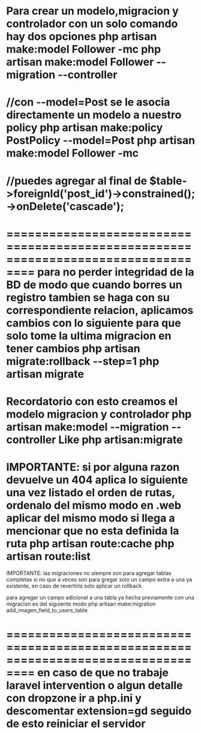 Para crear un modelo,migracion y controlador con un solo comando hay dos opciones
php artisan make:model Follower -mc
php artisan make:model Follower --migration --controller
==================================================================================
//con --model=Post se le asocia directamente un modelo a nuestro policy
php artisan make:policy PostPolicy --model=Post
php artisan make:model Follower -mc
==================================================================================
//puedes agregar al final de
$table->foreignId('post_id')->constrained();
                                           ->onDelete('cascade');
==================================================================================                                           
==================================================================================
para no perder integridad de la BD de modo que cuando borres un registro tambien se haga con su correspondiente relacion, aplicamos cambios con lo siguiente para que solo tome la ultima migracion en tener cambios
php artisan migrate:rollback --step=1
php artisan migrate
==================================================================================
Recordatorio con esto creamos el modelo migracion y controlador
php artisan make:model --migration --controller Like
php artisan:migrate
==================================================================================
IMPORTANTE: si por alguna razon devuelve un 404 aplica lo siguiente una vez listado el orden de rutas, ordenalo del mismo modo en .web
aplicar del mismo modo si llega a mencionar que no esta definida la ruta
php artisan route:cache
php artisan route:list
==================================================================================
IMPORTANTE: las migraciones no siempre son para agregar tablas completas si no que a veces son para gregar solo un campo extra a una ya existente, en caso de revertirlo solo aplicar un rollback

para agregar un campo adicional a una tabla ya hecha previamente con una migracion es del siguiente modo
php artisan make:migration add_imagen_field_to_users_table

==================================================================================
en caso de que no trabaje laravel intervention o algun detalle con dropzone ir a php.ini y descomentar
extension=gd
seguido de esto reiniciar el servidor 
==================================================================================
